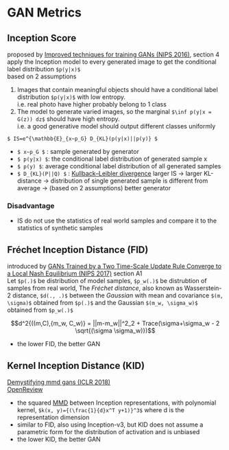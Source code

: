# GAN Metrics
## Inception Score
proposed by [Improved techniques for training GANs (NIPS 2016)](https://papers.nips.cc/paper/6125-improved-techniques-for-training-gans.pdf), section 4  
apply the Inception model to every generated image to get the conditional label distribution `$p(y|x)$`  
based on 2 assumptions
1. Images that contain meaningful objects should have a conditional label distribution `$p(y|x)$` with low entropy.  
i.e. real photo have higher probably belong to 1 class
1. The model to generate varied images, so the marginal `$\inf p(y|x = G(z)) dz$` should have high entropy.  
i.e. a good generative model should output different classes uniformly  

`$ IS=e^{\mathbb{E}_{x~p_G} D_{KL}(p(y|x)||p(y)} $`

* `$ x~p_G $` : sample generated by generator
* `$ p(y|x) $`: the conditional label distribution of generated sample x
* `$ p(y) $`: average conditional label distribution of all generated samples
* `$ D_{KL}(P||Q) $` : [Kullback–Leibler divergence](../math/Kullback-Leibler_divergence.md)
larger IS -> larger KL-distance -> distribution of single generated sample is different from average -> (based on 2 assumptions) better generator
### Disadvantage
* IS do not use the statistics of real world samples and compare it to the statistics of synthetic samples

## Fréchet Inception Distance (FID)
introduced by [GANs Trained by a Two Time-Scale Update Rule Converge to a Local Nash Equilibrium (NIPS 2017)](https://arxiv.org/abs/1706.08500) section A1  
Let `$p(.)$` be distribution of model samples, `$p_w(.)$` be distrubtion of samples from real world, 
The *Fréchet distance*, also known as Wasserstein-2 distance, `$d(., .)$` between the *Gaussian* with mean and covariance `$(m, \sigma)$` obtained from `$p(.)$` and the Gaussian `$(m_w, \sigma_w)$` obtained from `$p_w(.)$`

```math
d^2{((m,C),{m_w, C_w)} = ||m-m_w||^2_2 + Trace(\sigma+\sigma_w - 2 \sqrt{(\sigma \sigma_w)})
```
* the lower FID, the better GAN

## Kernel Inception Distance (KID)
[Demystifying mmd gans (ICLR 2018)](https://arxiv.org/pdf/1801.01401.pdf)  
[OpenReview](https://openreview.net/forum?id=r1lUOzWCW)  
* the squared [MMD](/math/mmd.md) between Inception representations, with polynomial kernel, `$k(x, y)={(\frac{1}{d}x^T y+1)}^3$` where d is the representation dimension
* similar to FID, also using Inception-v3, but KID does not assume a parametric form for the distribution of activation and is unbiased
* the lower KID, the better GAN
